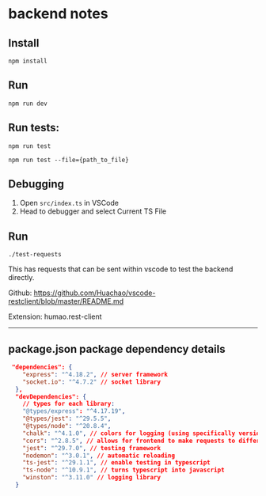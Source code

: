 # backend notes

## Install

`npm install`

## Run

`npm run dev`

## Run tests:

`npm run test`

`npm run test --file={path_to_file}`

## Debugging

1. Open `src/index.ts` in VSCode
2. Head to debugger and select Current TS File

## Run

`./test-requests`

This has requests that can be sent within vscode to test the backend directly.

Github: https://github.com/Huachao/vscode-restclient/blob/master/README.md

Extension: humao.rest-client

---

## package.json package dependency details

```json
 "dependencies": {
    "express": "^4.18.2", // server framework
    "socket.io": "^4.7.2" // socket library
  },
  "devDependencies": {
    // types for each library:
    "@types/express": "^4.17.19",
    "@types/jest": "^29.5.5",
    "@types/node": "^20.8.4",
    "chalk": "^4.1.0", // colors for logging (using specifically version 4 for typescript)
    "cors": "^2.8.5", // allows for frontend to make requests to different servers other than the original server hosting the app
    "jest": "^29.7.0", // testing framework
    "nodemon": "^3.0.1", // automatic reloading
    "ts-jest": "^29.1.1", // enable testing in typescript
    "ts-node": "^10.9.1", // turns typescript into javascript
    "winston": "^3.11.0" // logging library
  }
```
